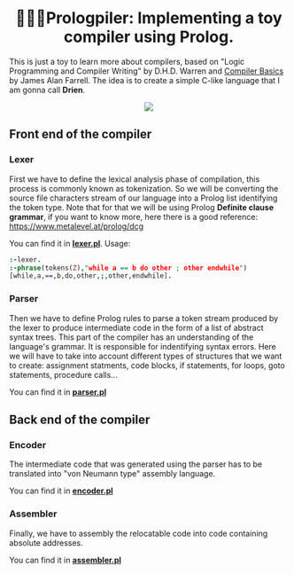 <h1 align="center"> 👷🏾‍♂️Prologpiler: Implementing a toy compiler using Prolog.</h1>

          
This is just a toy to learn more about compilers, based on "Logic Programming and Compiler Writing" by D.H.D. Warren and [Compiler Basics](http://www.cs.man.ac.uk/~pjj/farrell/compmain.html) by James Alan Farrell. The idea is to create a simple C-like language that I am gonna call **Drien**.

<p align="center"><img src="http://www.cs.man.ac.uk/~pjj/farrell/cmpgif01.gif"/></p>

## Front end of the compiler
### Lexer

First we have to define the lexical analysis phase of compilation, this process is commonly known as tokenization. So we will be converting the source file characters stream of our language into a Prolog list identifying the token type. Note that for that we will be using Prolog **Definite clause grammar**, if you want to know more, here there is a good reference: https://www.metalevel.at/prolog/dcg

You can find it in [**lexer.pl**](lexer.pl). Usage:
```prolog
:-lexer.
:-phrase(tokens(Z),"while a == b do other ; other endwhile")
[while,a,==,b,do,other,;,other,endwhile].
```

### Parser

Then we have to define Prolog rules to parse a token stream produced by the lexer to produce intermediate code in the form of a list of abstract syntax trees. This part of the compiler has an understanding of the language's grammar. It is responsible for indentifying syntax errors. Here we will have to take into account different types of structures that we want to create: assignment statments, code blocks, if statements, for loops, goto statements, procedure calls...

You can find it in [**parser.pl**](parser.pl)


## Back end of the compiler
### Encoder

The intermediate code that was generated using the parser has to be translated into "von Neumann type" assembly language. 

You can find it in [**encoder.pl**](encoder.pl)

### Assembler 

Finally, we have to assembly the relocatable code into code containing absolute addresses. 

You can find it in [**assembler.pl**](assembler.pl)
